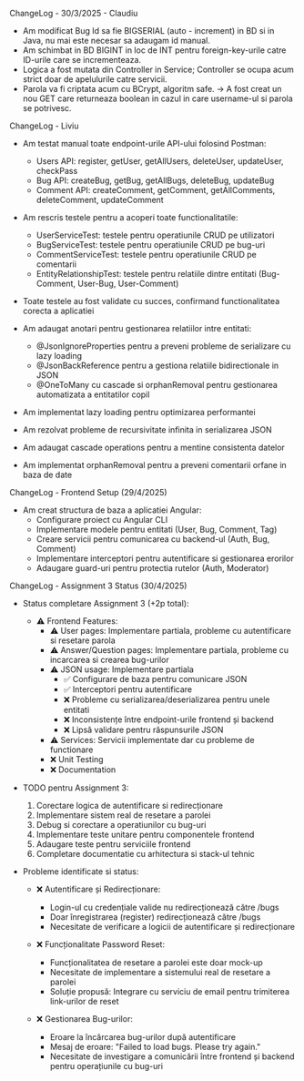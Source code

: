 ChangeLog - 30/3/2025 - Claudiu

* Am modificat Bug Id sa fie BIGSERIAL (auto - increment) in BD si in Java, nu mai este necesar sa adaugam id manual.
* Am schimbat in BD BIGINT in loc de INT pentru foreign-key-urile catre ID-urile care se incrementeaza.
* Logica a fost mutata din Controller in Service; Controller se ocupa acum strict doar de apelulurile catre servicii.
* Parola va fi criptata acum cu BCrypt, algoritm safe. -> A fost creat un nou GET care returneaza boolean in cazul in care username-ul
si parola se potrivesc.

ChangeLog - Liviu

* Am testat manual toate endpoint-urile API-ului folosind Postman:
  - Users API: register, getUser, getAllUsers, deleteUser, updateUser, checkPass
  - Bug API: createBug, getBug, getAllBugs, deleteBug, updateBug
  - Comment API: createComment, getComment, getAllComments, deleteComment, updateComment
* Am rescris testele pentru a acoperi toate functionalitatile:
  - UserServiceTest: testele pentru operatiunile CRUD pe utilizatori
  - BugServiceTest: testele pentru operatiunile CRUD pe bug-uri
  - CommentServiceTest: testele pentru operatiunile CRUD pe comentarii
  - EntityRelationshipTest: testele pentru relatiile dintre entitati (Bug-Comment, User-Bug, User-Comment)
* Toate testele au fost validate cu succes, confirmand functionalitatea corecta a aplicatiei

* Am adaugat anotari pentru gestionarea relatiilor intre entitati:
  - @JsonIgnoreProperties pentru a preveni probleme de serializare cu lazy loading
  - @JsonBackReference pentru a gestiona relatiile bidirectionale in JSON
  - @OneToMany cu cascade si orphanRemoval pentru gestionarea automatizata a entitatilor copil
* Am implementat lazy loading pentru optimizarea performantei
* Am rezolvat probleme de recursivitate infinita in serializarea JSON
* Am adaugat cascade operations pentru a mentine consistenta datelor
* Am implementat orphanRemoval pentru a preveni comentarii orfane in baza de date

ChangeLog - Frontend Setup (29/4/2025)

* Am creat structura de baza a aplicatiei Angular:
  - Configurare proiect cu Angular CLI
  - Implementare modele pentru entitati (User, Bug, Comment, Tag)
  - Creare servicii pentru comunicarea cu backend-ul (Auth, Bug, Comment)
  - Implementare interceptori pentru autentificare si gestionarea erorilor
  - Adaugare guard-uri pentru protectia rutelor (Auth, Moderator)

ChangeLog - Assignment 3 Status (30/4/2025)

* Status completare Assignment 3 (+2p total):
  - ⚠️ Frontend Features:
    * ⚠️ User pages: Implementare partiala, probleme cu autentificare si resetare parola
    * ⚠️ Answer/Question pages: Implementare partiala, probleme cu incarcarea si crearea bug-urilor
    * ⚠️ JSON usage: Implementare partiala
      - ✅ Configurare de baza pentru comunicare JSON
      - ✅ Interceptori pentru autentificare
      - ❌ Probleme cu serializarea/deserializarea pentru unele entitati
      - ❌ Inconsistențe între endpoint-urile frontend și backend
      - ❌ Lipsă validare pentru răspunsurile JSON
    * ⚠️ Services: Servicii implementate dar cu probleme de functionare
    * ❌ Unit Testing
    * ❌ Documentation

* TODO pentru Assignment 3:
  1. Corectare logica de autentificare si redirecționare
  2. Implementare sistem real de resetare a parolei
  3. Debug si corectare a operatiunilor cu bug-uri
  4. Implementare teste unitare pentru componentele frontend
  5. Adaugare teste pentru serviciile frontend
  6. Completare documentatie cu arhitectura si stack-ul tehnic

* Probleme identificate si status:
  - ❌ Autentificare și Redirecționare:
    * Login-ul cu credențiale valide nu redirecționează către /bugs
    * Doar înregistrarea (register) redirecționează către /bugs
    * Necesitate de verificare a logicii de autentificare și redirecționare

  - ❌ Funcționalitate Password Reset:
    * Funcționalitatea de resetare a parolei este doar mock-up
    * Necesitate de implementare a sistemului real de resetare a parolei
    * Soluție propusă: Integrare cu serviciu de email pentru trimiterea link-urilor de reset

  - ❌ Gestionarea Bug-urilor:
    * Eroare la încărcarea bug-urilor după autentificare
    * Mesaj de eroare: "Failed to load bugs. Please try again."
    * Necesitate de investigare a comunicării între frontend și backend pentru operațiunile cu bug-uri

